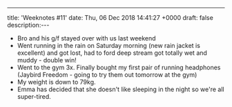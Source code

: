 ---
title: 'Weeknotes #11'
date: Thu, 06 Dec 2018 14:41:27 +0000
draft: false
description:---

*   Bro and his g/f stayed over with us last weekend
*   Went running in the rain on Saturday morning (new rain jacket is excellent) and got lost, had to ford deep stream got totally wet and muddy - double win!
*   Went to the gym 3x. Finally bought my first pair of running headphones (Jaybird Freedom - going to try them out tomorrow at the gym)
*   My weight is down to 79kg. 
*   Emma has decided that she doesn't like sleeping in the night so we're all super-tired.
